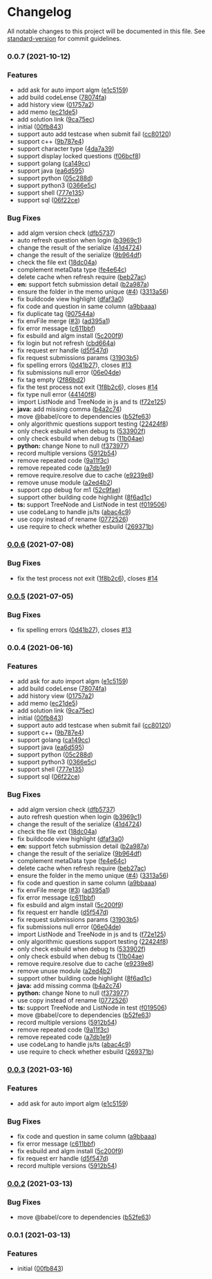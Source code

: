 # Changelog

All notable changes to this project will be documented in this file. See [standard-version](https://github.com/conventional-changelog/standard-version) for commit guidelines.

### 0.0.7 (2021-10-12)


### Features

* add ask for auto import algm ([e1c5159](https://github.com/supperchong/algorithm/commit/e1c51595782a892d628b8762134e8927dba3b059))
* add build codeLense ([78074fa](https://github.com/supperchong/algorithm/commit/78074fa6560ebf4ecc55420b9a009e324a79dbb0))
* add history view ([01757a2](https://github.com/supperchong/algorithm/commit/01757a2338011545f1d2f76fde990f875fae6a99))
* add memo ([ec21de5](https://github.com/supperchong/algorithm/commit/ec21de54918e9919ee66ecd88a9f74d39776e097))
* add solution link ([9ca75ec](https://github.com/supperchong/algorithm/commit/9ca75ec97280ac7fa82b9f34f51f3703945ce117))
* initial ([00fb843](https://github.com/supperchong/algorithm/commit/00fb84374ed1c8fe70522ca298f950b6f5e4b466))
* support auto add testcase when submit fail ([cc80120](https://github.com/supperchong/algorithm/commit/cc801207de495e95b666836ef0808c4d590865b9))
* support c++ ([9b787e4](https://github.com/supperchong/algorithm/commit/9b787e41160baf9e86b7a2315f56db829db70cc0))
* support character type ([4da7a39](https://github.com/supperchong/algorithm/commit/4da7a3916b4d5be1dd7563bada9b1d7f07c4a965))
* support display locked questions ([f06bcf8](https://github.com/supperchong/algorithm/commit/f06bcf835a8bc8fc0c366745b36332e6787f8874))
* support golang ([ca149cc](https://github.com/supperchong/algorithm/commit/ca149cc944dbddb6f47a686979754c3befa4174b))
* support java ([ea6d595](https://github.com/supperchong/algorithm/commit/ea6d595cd29faf8eb3925f1264357ca9588e94d8))
* support python ([05c288d](https://github.com/supperchong/algorithm/commit/05c288d7a2ebeb559b74a0aa439178b995d7ad65))
* support python3 ([0366e5c](https://github.com/supperchong/algorithm/commit/0366e5c9accb4db59b859e34a4d24ad2453992c5))
* support shell ([777e135](https://github.com/supperchong/algorithm/commit/777e1350b9ee72e01454ebf9f9a2fdc1125736dc))
* support sql ([06f22ce](https://github.com/supperchong/algorithm/commit/06f22ceca87178132959e3c5ca017df461b375ff))


### Bug Fixes

* add algm version check ([dfb5737](https://github.com/supperchong/algorithm/commit/dfb573789964b1138ef1328f9e08ec6a43527a1d))
* auto refresh question when login ([b3969c1](https://github.com/supperchong/algorithm/commit/b3969c1739747515c3016b7cc7830584799518fe))
* change the result of the serialize ([41d4724](https://github.com/supperchong/algorithm/commit/41d47245eefbf8631cc036877152dd1ece478ab8))
* change the result of the serialize ([9b964df](https://github.com/supperchong/algorithm/commit/9b964dfe23dcc20a65b0eef0c383c1061ccf16cd))
* check the file ext ([18dc04a](https://github.com/supperchong/algorithm/commit/18dc04a21ec0bca478d71cbfba75ae50987d613a))
* complement metaData type ([fe4e64c](https://github.com/supperchong/algorithm/commit/fe4e64cc7976b23502a95bcdbabf990e7062e8f1))
* delete cache when refresh require ([beb27ac](https://github.com/supperchong/algorithm/commit/beb27ac9d6a2bed712070c70ad3a0db9d4f501e0))
* **en:** support fetch submission detail ([b2a987a](https://github.com/supperchong/algorithm/commit/b2a987a4274f216565d7b3c78502ffdd65ae89d1))
* ensure the folder in the memo unique ([#4](https://github.com/supperchong/algorithm/issues/4)) ([3313a56](https://github.com/supperchong/algorithm/commit/3313a560f92a53183bf15b6f4ef4d2549df56690))
* fix buildcode view highlight ([dfaf3a0](https://github.com/supperchong/algorithm/commit/dfaf3a01ecc430df03fb72bdd69036d5dff09b30))
* fix code and question in same column ([a9bbaaa](https://github.com/supperchong/algorithm/commit/a9bbaaad4fe54bf1e38bb6e5c1ec001453224964))
* fix duplicate tag ([907544a](https://github.com/supperchong/algorithm/commit/907544a6677198188568b682445316f7d0cb6519))
* fix envFile merge ([#3](https://github.com/supperchong/algorithm/issues/3)) ([ad395a1](https://github.com/supperchong/algorithm/commit/ad395a1c8d5c45570824fa869e21094e568a2cd7))
* fix error message ([c611bbf](https://github.com/supperchong/algorithm/commit/c611bbf72c5dc1554a2c894bffd32d566ef24d22))
* fix esbuild and algm install ([5c200f9](https://github.com/supperchong/algorithm/commit/5c200f96278b70802a197b5c6afd0414f4886b03))
* fix login but not refresh ([cbd664a](https://github.com/supperchong/algorithm/commit/cbd664a402d472396538134335333f4a199b5ba9))
* fix request err handle ([d5f547d](https://github.com/supperchong/algorithm/commit/d5f547de70cfae50cddc2a4238012fda6600dfd7))
* fix request submissions params ([31903b5](https://github.com/supperchong/algorithm/commit/31903b58d8eed3b1b413510a1f58a25db7b66fb4))
* fix spelling errors ([0d41b27](https://github.com/supperchong/algorithm/commit/0d41b276fa8911550db5700c0d919ad30b80579a)), closes [#13](https://github.com/supperchong/algorithm/issues/13)
* fix submissions null error ([06e04de](https://github.com/supperchong/algorithm/commit/06e04de28349413a5ca7701553114d10d83af86d))
* fix tag empty ([2f86bd2](https://github.com/supperchong/algorithm/commit/2f86bd2ffd771d7ef8f32be1a5b3e156ccdad20a))
* fix the test process not exit ([1f8b2c6](https://github.com/supperchong/algorithm/commit/1f8b2c6997a86b12649dc2a77b109fe3a3671c7c)), closes [#14](https://github.com/supperchong/algorithm/issues/14)
* fix type null error ([44140f8](https://github.com/supperchong/algorithm/commit/44140f82f9788e97f67893d2894dfcda23fcd610))
* import ListNode and  TreeNode in js and ts ([f72e125](https://github.com/supperchong/algorithm/commit/f72e125a4854ff553a3cfc9e826021378c93b518))
* **java:** add missing comma ([b4a2c74](https://github.com/supperchong/algorithm/commit/b4a2c7486885046bedd4842e6c7cecc7743d237d))
* move @babel/core to dependencies ([b52fe63](https://github.com/supperchong/algorithm/commit/b52fe630ed61d97211a4ac78f3b817ea18adbe1e))
* only algorithmic questions support testing ([22424f8](https://github.com/supperchong/algorithm/commit/22424f8f490f832ade1744e1824f65582d3220ce))
* only check esbuild when debug ts ([533902f](https://github.com/supperchong/algorithm/commit/533902f9a086fcf1741016fcaf3a1f94c7fc1f9c))
* only check esbuild when debug ts ([11b04ae](https://github.com/supperchong/algorithm/commit/11b04ae2c4e192e469228e091f56003526681590))
* **python:** change None to null ([f373977](https://github.com/supperchong/algorithm/commit/f37397794592c41ca09d290a08126fd56c2562df))
* record multiple versions ([5912b54](https://github.com/supperchong/algorithm/commit/5912b54f3b3e5b3ed75aed2c1b2bd10d250a30f2))
* remove repeated code ([9a11f3c](https://github.com/supperchong/algorithm/commit/9a11f3c2baa46d6003a7cb42ea5b75f1d97b439b))
* remove repeated code ([a7db1e9](https://github.com/supperchong/algorithm/commit/a7db1e992950cccf1a4a838ae80fa452d4401adc))
* remove require.resolve due to cache ([e9239e8](https://github.com/supperchong/algorithm/commit/e9239e8bcc7f27ed38fb60f96fb23e233e3b0013))
* remove unuse module ([a2ed4b2](https://github.com/supperchong/algorithm/commit/a2ed4b20b0e26af53fe79120b1a9dd7461f5a9d9))
* support cpp debug for m1 ([52c9fae](https://github.com/supperchong/algorithm/commit/52c9fae3012f6f289adf4989ba36dd7e966672d3))
* support other building code highlight ([8f6ad1c](https://github.com/supperchong/algorithm/commit/8f6ad1c71471492cf25e4c416edd03ee90b03fd3))
* **ts:** support TreeNode and ListNode in test ([f019506](https://github.com/supperchong/algorithm/commit/f0195068125ba919e5895c812122c76897a13e48))
* use codeLang to handle js/ts ([abac4c9](https://github.com/supperchong/algorithm/commit/abac4c9c43d542c70bd83577e2ddb708dbb44c39))
* use copy instead of rename ([0772526](https://github.com/supperchong/algorithm/commit/077252657f873b765f17fc7e996f5f7ebaa2c28a))
* use require to check whether esbuild ([269371b](https://github.com/supperchong/algorithm/commit/269371bb418b4c2f3aaa2faf4ef3e4d567ca4128))

### [0.0.6](https://github.com/supperchong/algorithm/compare/v0.0.5...v0.0.6) (2021-07-08)


### Bug Fixes

* fix the test process not exit ([1f8b2c6](https://github.com/supperchong/algorithm/commit/1f8b2c6997a86b12649dc2a77b109fe3a3671c7c)), closes [#14](https://github.com/supperchong/algorithm/issues/14)

### [0.0.5](https://github.com/supperchong/algorithm/compare/v0.0.4...v0.0.5) (2021-07-05)


### Bug Fixes

* fix spelling errors ([0d41b27](https://github.com/supperchong/algorithm/commit/0d41b276fa8911550db5700c0d919ad30b80579a)), closes [#13](https://github.com/supperchong/algorithm/issues/13)

### 0.0.4 (2021-06-16)


### Features

* add ask for auto import algm ([e1c5159](https://github.com/supperchong/algorithm/commit/e1c51595782a892d628b8762134e8927dba3b059))
* add build codeLense ([78074fa](https://github.com/supperchong/algorithm/commit/78074fa6560ebf4ecc55420b9a009e324a79dbb0))
* add history view ([01757a2](https://github.com/supperchong/algorithm/commit/01757a2338011545f1d2f76fde990f875fae6a99))
* add memo ([ec21de5](https://github.com/supperchong/algorithm/commit/ec21de54918e9919ee66ecd88a9f74d39776e097))
* add solution link ([9ca75ec](https://github.com/supperchong/algorithm/commit/9ca75ec97280ac7fa82b9f34f51f3703945ce117))
* initial ([00fb843](https://github.com/supperchong/algorithm/commit/00fb84374ed1c8fe70522ca298f950b6f5e4b466))
* support auto add testcase when submit fail ([cc80120](https://github.com/supperchong/algorithm/commit/cc801207de495e95b666836ef0808c4d590865b9))
* support c++ ([9b787e4](https://github.com/supperchong/algorithm/commit/9b787e41160baf9e86b7a2315f56db829db70cc0))
* support golang ([ca149cc](https://github.com/supperchong/algorithm/commit/ca149cc944dbddb6f47a686979754c3befa4174b))
* support java ([ea6d595](https://github.com/supperchong/algorithm/commit/ea6d595cd29faf8eb3925f1264357ca9588e94d8))
* support python ([05c288d](https://github.com/supperchong/algorithm/commit/05c288d7a2ebeb559b74a0aa439178b995d7ad65))
* support python3 ([0366e5c](https://github.com/supperchong/algorithm/commit/0366e5c9accb4db59b859e34a4d24ad2453992c5))
* support shell ([777e135](https://github.com/supperchong/algorithm/commit/777e1350b9ee72e01454ebf9f9a2fdc1125736dc))
* support sql ([06f22ce](https://github.com/supperchong/algorithm/commit/06f22ceca87178132959e3c5ca017df461b375ff))


### Bug Fixes

* add algm version check ([dfb5737](https://github.com/supperchong/algorithm/commit/dfb573789964b1138ef1328f9e08ec6a43527a1d))
* auto refresh question when login ([b3969c1](https://github.com/supperchong/algorithm/commit/b3969c1739747515c3016b7cc7830584799518fe))
* change the result of the serialize ([41d4724](https://github.com/supperchong/algorithm/commit/41d47245eefbf8631cc036877152dd1ece478ab8))
* check the file ext ([18dc04a](https://github.com/supperchong/algorithm/commit/18dc04a21ec0bca478d71cbfba75ae50987d613a))
* fix buildcode view highlight ([dfaf3a0](https://github.com/supperchong/algorithm/commit/dfaf3a01ecc430df03fb72bdd69036d5dff09b30))
* **en:** support fetch submission detail ([b2a987a](https://github.com/supperchong/algorithm/commit/b2a987a4274f216565d7b3c78502ffdd65ae89d1))
* change the result of the serialize ([9b964df](https://github.com/supperchong/algorithm/commit/9b964dfe23dcc20a65b0eef0c383c1061ccf16cd))
* complement metaData type ([fe4e64c](https://github.com/supperchong/algorithm/commit/fe4e64cc7976b23502a95bcdbabf990e7062e8f1))
* delete cache when refresh require ([beb27ac](https://github.com/supperchong/algorithm/commit/beb27ac9d6a2bed712070c70ad3a0db9d4f501e0))
* ensure the folder in the memo unique ([#4](https://github.com/supperchong/algorithm/issues/4)) ([3313a56](https://github.com/supperchong/algorithm/commit/3313a560f92a53183bf15b6f4ef4d2549df56690))
* fix code and question in same column ([a9bbaaa](https://github.com/supperchong/algorithm/commit/a9bbaaad4fe54bf1e38bb6e5c1ec001453224964))
* fix envFile merge ([#3](https://github.com/supperchong/algorithm/issues/3)) ([ad395a1](https://github.com/supperchong/algorithm/commit/ad395a1c8d5c45570824fa869e21094e568a2cd7))
* fix error message ([c611bbf](https://github.com/supperchong/algorithm/commit/c611bbf72c5dc1554a2c894bffd32d566ef24d22))
* fix esbuild and algm install ([5c200f9](https://github.com/supperchong/algorithm/commit/5c200f96278b70802a197b5c6afd0414f4886b03))
* fix request err handle ([d5f547d](https://github.com/supperchong/algorithm/commit/d5f547de70cfae50cddc2a4238012fda6600dfd7))
* fix request submissions params ([31903b5](https://github.com/supperchong/algorithm/commit/31903b58d8eed3b1b413510a1f58a25db7b66fb4))
* fix submissions null error ([06e04de](https://github.com/supperchong/algorithm/commit/06e04de28349413a5ca7701553114d10d83af86d))
* import ListNode and  TreeNode in js and ts ([f72e125](https://github.com/supperchong/algorithm/commit/f72e125a4854ff553a3cfc9e826021378c93b518))
* only algorithmic questions support testing ([22424f8](https://github.com/supperchong/algorithm/commit/22424f8f490f832ade1744e1824f65582d3220ce))
* only check esbuild when debug ts ([533902f](https://github.com/supperchong/algorithm/commit/533902f9a086fcf1741016fcaf3a1f94c7fc1f9c))
* only check esbuild when debug ts ([11b04ae](https://github.com/supperchong/algorithm/commit/11b04ae2c4e192e469228e091f56003526681590))
* remove require.resolve due to cache ([e9239e8](https://github.com/supperchong/algorithm/commit/e9239e8bcc7f27ed38fb60f96fb23e233e3b0013))
* remove unuse module ([a2ed4b2](https://github.com/supperchong/algorithm/commit/a2ed4b20b0e26af53fe79120b1a9dd7461f5a9d9))
* support other building code highlight ([8f6ad1c](https://github.com/supperchong/algorithm/commit/8f6ad1c71471492cf25e4c416edd03ee90b03fd3))
* **java:** add missing comma ([b4a2c74](https://github.com/supperchong/algorithm/commit/b4a2c7486885046bedd4842e6c7cecc7743d237d))
* **python:** change None to null ([f373977](https://github.com/supperchong/algorithm/commit/f37397794592c41ca09d290a08126fd56c2562df))
* use copy instead of rename ([0772526](https://github.com/supperchong/algorithm/commit/077252657f873b765f17fc7e996f5f7ebaa2c28a))
* **ts:** support TreeNode and ListNode in test ([f019506](https://github.com/supperchong/algorithm/commit/f0195068125ba919e5895c812122c76897a13e48))
* move @babel/core to dependencies ([b52fe63](https://github.com/supperchong/algorithm/commit/b52fe630ed61d97211a4ac78f3b817ea18adbe1e))
* record multiple versions ([5912b54](https://github.com/supperchong/algorithm/commit/5912b54f3b3e5b3ed75aed2c1b2bd10d250a30f2))
* remove repeated code ([9a11f3c](https://github.com/supperchong/algorithm/commit/9a11f3c2baa46d6003a7cb42ea5b75f1d97b439b))
* remove repeated code ([a7db1e9](https://github.com/supperchong/algorithm/commit/a7db1e992950cccf1a4a838ae80fa452d4401adc))
* use codeLang to handle js/ts ([abac4c9](https://github.com/supperchong/algorithm/commit/abac4c9c43d542c70bd83577e2ddb708dbb44c39))
* use require to check whether esbuild ([269371b](https://github.com/supperchong/algorithm/commit/269371bb418b4c2f3aaa2faf4ef3e4d567ca4128))

### [0.0.3](https://github.com/supperchong/algorithm/compare/v0.0.2...v0.0.3) (2021-03-16)


### Features

* add ask for auto import algm ([e1c5159](https://github.com/supperchong/algorithm/commit/e1c51595782a892d628b8762134e8927dba3b059))


### Bug Fixes

* fix code and question in same column ([a9bbaaa](https://github.com/supperchong/algorithm/commit/a9bbaaad4fe54bf1e38bb6e5c1ec001453224964))
* fix error message ([c611bbf](https://github.com/supperchong/algorithm/commit/c611bbf72c5dc1554a2c894bffd32d566ef24d22))
* fix esbuild and algm install ([5c200f9](https://github.com/supperchong/algorithm/commit/5c200f96278b70802a197b5c6afd0414f4886b03))
* fix request err handle ([d5f547d](https://github.com/supperchong/algorithm/commit/d5f547de70cfae50cddc2a4238012fda6600dfd7))
* record multiple versions ([5912b54](https://github.com/supperchong/algorithm/commit/5912b54f3b3e5b3ed75aed2c1b2bd10d250a30f2))

### [0.0.2](https://github.com/supperchong/algorithm/compare/v0.0.1...v0.0.2) (2021-03-13)


### Bug Fixes

* move @babel/core to dependencies ([b52fe63](https://github.com/supperchong/algorithm/commit/b52fe630ed61d97211a4ac78f3b817ea18adbe1e))

### 0.0.1 (2021-03-13)


### Features

* initial ([00fb843](https://github.com/supperchong/algorithm/commit/00fb84374ed1c8fe70522ca298f950b6f5e4b466))
